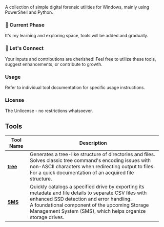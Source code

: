A collection of simple digital forensic utilities for Windows, mainly using PowerShell and Python.

### 🌱 Current Phase
It's my learning and exploring space, tools will be added and gradually.

### 🤗 Let's Connect
Your inputs and contributions are cherished! Feel free to utilize these tools, suggest enhancements, or contribute to growth.

### Usage
Refer to individual tool documentation for specific usage instructions.

### License
The Unlicense - no restrictions whatsoever.

## Tools

| **Tool Name**            | **Description**                                                                                                                                                                                                                                      |
|--------------------------|------------------------------------------------------------------------------------------------------------------------------------------------------------------------------------------------------------------------------------------------------|
| **[tree](./tree)**       | Generates a tree-like structure of directories and files.<br>Solves classic tree command's encoding issues with non-ASCII characters when redirecting output to files.<br>For a quick documentation of an acquired file structure.                         |
| **[SMS](./SMS)**         | Quickly catalogs a specified drive by exporting its metadata and file details to separate CSV files with enhanced SSD detection and error handling.<br>A foundational component of the upcoming Storage Management System (SMS), which helps organize storage drives. |

